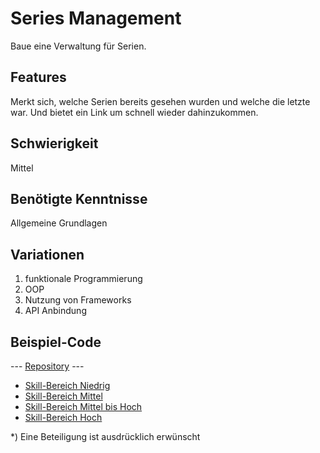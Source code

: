 # Series Management
 
 Baue eine Verwaltung für Serien.
 
## Features
 Merkt sich, welche Serien bereits gesehen wurden und welche die letzte war. Und bietet ein Link um schnell wieder dahinzukommen.
 
 ## Schwierigkeit
 Mittel
 
 ## Benötigte Kenntnisse
Allgemeine Grundlagen

## Variationen
1. funktionale Programmierung
2. OOP
3. Nutzung von Frameworks
4. API Anbindung

## Beispiel-Code
--- [Repository](https://github.com/Series-Management) ---
- [Skill-Bereich Niedrig](https://github.com/Series-Management/Level-Range-Low)
- [Skill-Bereich Mittel](https://github.com/Series-Management/Level-Range-Mid)
- [Skill-Bereich Mittel bis Hoch](https://github.com/Series-Management/Level-Range-Mid-High)
- [Skill-Bereich Hoch](https://github.com/Series-Management/Level-Range-High)

*) Eine Beteiligung ist ausdrücklich erwünscht
